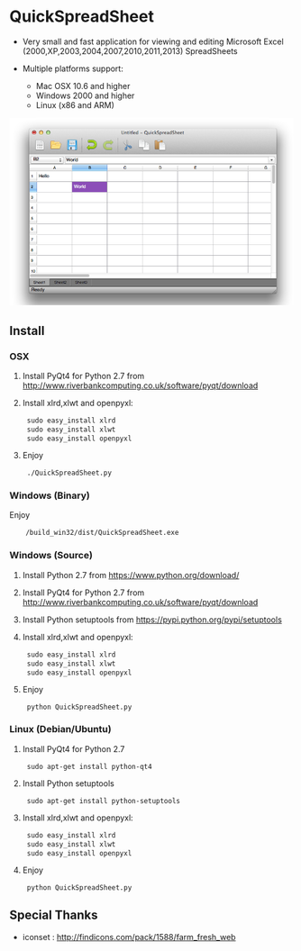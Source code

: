 QuickSpreadSheet
================

* Very small and fast application for viewing and editing Microsoft Excel (2000,XP,2003,2004,2007,2010,2011,2013) SpreadSheets

* Multiple platforms support:
    + Mac OSX 10.6 and higher
    + Windows 2000 and higher
    + Linux (x86 and ARM)
    
![snapshot](https://raw.githubusercontent.com/yennar/QuickSpreadSheet/master/snapshot.png)




 Install 
---------

### OSX
1. Install PyQt4 for Python 2.7 from http://www.riverbankcomputing.co.uk/software/pyqt/download
2. Install xlrd,xlwt and openpyxl:


        sudo easy_install xlrd
        sudo easy_install xlwt
        sudo easy_install openpyxl


3. Enjoy


        ./QuickSpreadSheet.py

    
### Windows (Binary)

Enjoy

        /build_win32/dist/QuickSpreadSheet.exe

### Windows (Source)

1. Install Python 2.7 from https://www.python.org/download/
2. Install PyQt4 for Python 2.7 from http://www.riverbankcomputing.co.uk/software/pyqt/download
3. Install Python setuptools from https://pypi.python.org/pypi/setuptools
4. Install xlrd,xlwt and openpyxl:


        sudo easy_install xlrd
        sudo easy_install xlwt
        sudo easy_install openpyxl


5. Enjoy


        python QuickSpreadSheet.py

        
### Linux (Debian/Ubuntu)
1. Install PyQt4 for Python 2.7
    
        sudo apt-get install python-qt4
    
3. Install Python setuptools

        sudo apt-get install python-setuptools

4. Install xlrd,xlwt and openpyxl:

        sudo easy_install xlrd
        sudo easy_install xlwt
        sudo easy_install openpyxl

5. Enjoy

        python QuickSpreadSheet.py
        
        

 Special Thanks 
-----------------      
        
* iconset : http://findicons.com/pack/1588/farm_fresh_web

